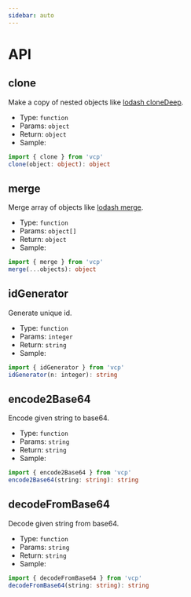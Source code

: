 ```yaml
---
sidebar: auto
---
```


# API

## clone

Make a copy of nested objects like [lodash cloneDeep](https://lodash.com/docs/4.17.15#cloneDeep).
- Type: `function`
- Params: `object`
- Return: `object`
- Sample:

```ts
import { clone } from 'vcp'
clone(object: object): object
```

## merge

Merge array of objects like [lodash merge](https://lodash.com/docs/4.17.15#merge).

- Type: `function`
- Params: `object[]`
- Return: `object`
- Sample:

```ts
import { merge } from 'vcp'
merge(...objects): object
```

## idGenerator

Generate unique id.

- Type: `function`
- Params: `integer`
- Return: `string`
- Sample:

```ts
import { idGenerator } from 'vcp'
idGenerator(n: integer): string
```

## encode2Base64

Encode given string to base64.

- Type: `function`
- Params: `string`
- Return: `string`
- Sample:

```ts
import { encode2Base64 } from 'vcp'
encode2Base64(string: string): string
```

## decodeFromBase64

Decode given string from base64.

- Type: `function`
- Params: `string`
- Return: `string`
- Sample:

```ts
import { decodeFromBase64 } from 'vcp'
decodeFromBase64(string: string): string
```